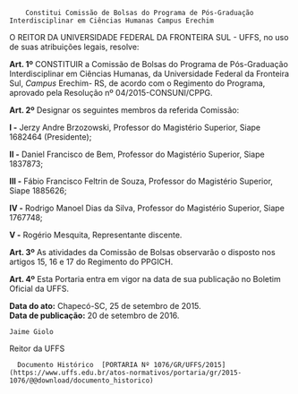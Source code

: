         Constitui Comissão de Bolsas do Programa de Pós-Graduação Interdisciplinar em Ciências Humanas Campus Erechim  

O REITOR DA UNIVERSIDADE FEDERAL DA FRONTEIRA SUL - UFFS, no uso de suas atribuições legais, resolve:

 **Art. 1º** CONSTITUIR a Comissão de Bolsas do Programa de Pós-Graduação Interdisciplinar em Ciências Humanas, da Universidade Federal da Fronteira Sul, *Campus* Erechim- RS, de acordo com o Regimento do Programa, aprovado pela Resolução nº 04/2015-CONSUNI/CPPG.

 **Art. 2º** Designar os seguintes membros da referida Comissão:

 **I -** Jerzy Andre Brzozowski, Professor do Magistério Superior, Siape 1682464 (Presidente);

 **II -** Daniel Francisco de Bem, Professor do Magistério Superior, Siape 1837873;

 **III -** Fábio Francisco Feltrin de Souza, Professor do Magistério Superior, Siape 1885626;

 **IV -** Rodrigo Manoel Dias da Silva, Professor do Magistério Superior, Siape 1767748;

 **V -** Rogério Mesquita, Representante discente.

 **Art. 3º** As atividades da Comissão de Bolsas observarão o disposto nos artigos 15, 16 e 17 do Regimento do PPGICH.

 **Art. 4º** Esta Portaria entra em vigor na data de sua publicação no Boletim Oficial da UFFS.

  

   **Data do ato:** Chapecó-SC, 25 de setembro de 2015.   
 **Data de publicação:**  20 de setembro de 2016. 

    Jaime Giolo   
 Reitor da UFFS 

      Documento Histórico  [PORTARIA Nº 1076/GR/UFFS/2015](https://www.uffs.edu.br/atos-normativos/portaria/gr/2015-1076/@@download/documento_historico)     
      